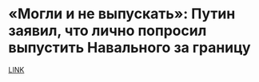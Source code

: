 # «Могли и не выпускать»: Путин заявил, что лично попросил выпустить Навального за границу



[LINK](https://varlamov.ru/4065864.html)